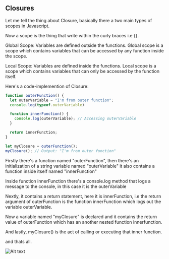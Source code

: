 ## Closures

Let me tell the thing about Closure, basically there a two main types of scopes in Javascript.

Now a scope is the thing that write within the curly braces i.e {}.

Global Scope: Variables are defined outside the functions.
Global scope is a scope which contains variables that can be accessed by any function inside the scope.

Local Scope: Variables are defined inside the functions.
Local scope is a scope which contains variables that can only be accessed by the function itself.

Here's a code-implemention of Closure:

```javascript
function outerFunction() {
  let outerVariable = "I'm from outer function";
  console.log(typeof.outerVariable)

  function innerFunction() {
    console.log(outerVariable); // Accessing outerVariable
  }

  return innerFunction;
}

let myClosure = outerFunction();
myClosure(); // Output: "I'm from outer function"
```

Firstly there's a function named "outerFunction", then there's an initialization of a string variable named "outerVariable" it also contains a function inside itself named "innerFunction"

Inside function innerFunction there's a console.log method that logs a message to the console, in this case it is the outerVariable

Nextly, it contains a return statement, here it is innerFunction, i.e the return argument of outerFunction is the function innerFunction which logs out the variable outerVariable.

Now a variable named "myClosure" is declared and it contains the return value of outerFunction which has an another nested function innerfunction.

And lastly, myClosure() is the act of calling or executing that inner function.

and thats all.

![Alt text](https://ibb.co/G2YfrXH)